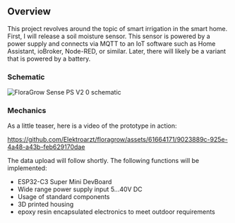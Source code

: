 ## Overview

This project revolves around the topic of smart irrigation in the smart home. First, I will release a soil moisture sensor. This sensor is powered by a power supply and connects via MQTT to an IoT software such as Home Assistant, ioBroker, Node-RED, or similar. Later, there will likely be a variant that is powered by a battery.

### Schematic
![FloraGrow Sense PS V2 0 schematic](https://github.com/Elektroarzt/floragrow/assets/61664171/1fc1ced2-c58f-468e-8b4b-dea82ee26cf0)

### Mechanics
As a little teaser, here is a video of the prototype in action:

https://github.com/Elektroarzt/floragrow/assets/61664171/9023889c-925e-4a48-a43b-feb629170dae

The data upload will follow shortly. The following functions will be implemented:
- ESP32-C3 Super Mini DevBoard
- Wide range power supply input 5...40V DC
- Usage of standard components
- 3D printed housing
- epoxy resin encapsulated electronics to meet outdoor requirements
